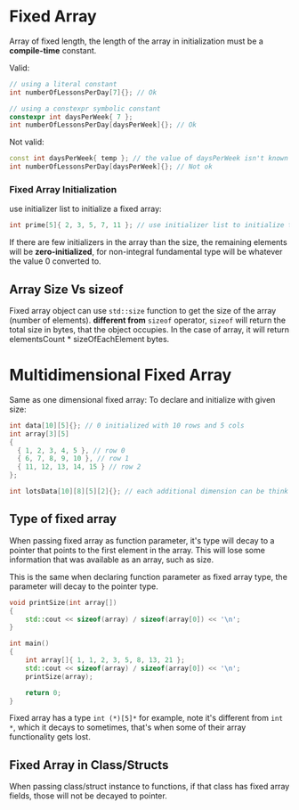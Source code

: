 
# Fixed Array
Array of fixed length, the length of the array in initialization must be a **compile-time** constant.

Valid:
```cpp
// using a literal constant
int numberOfLessonsPerDay[7]{}; // Ok

// using a constexpr symbolic constant
constexpr int daysPerWeek{ 7 };
int numberOfLessonsPerDay[daysPerWeek]{}; // Ok
```

Not valid:
```cpp
const int daysPerWeek{ temp }; // the value of daysPerWeek isn't known until runtime, so this is a runtime constant, not a compile-time constant!
int numberOfLessonsPerDay[daysPerWeek]{}; // Not ok
```

### Fixed Array Initialization
use  initializer list to initialize a fixed array:
```cpp
int prime[5]{ 2, 3, 5, 7, 11 }; // use initializer list to initialize the fixed array
```
If there are few initializers in the array than the size, the remaining elements will be **zero-initialized**, for non-integral fundamental type will be whatever the value 0 converted to.

## Array Size Vs sizeof
Fixed array object can use `std::size` function to get the size of the array (number of elements).
**different from** `sizeof` operator, `sizeof` will return the total size in bytes, that the object occupies.
In the case of array, it will return elementsCount \* sizeOfEachElement bytes.

# Multidimensional Fixed Array
Same as one dimensional fixed array:
To declare and initialize with given size:
```cpp
int data[10][5]{}; // 0 initialized with 10 rows and 5 cols
int array[3][5]
{
  { 1, 2, 3, 4, 5 }, // row 0
  { 6, 7, 8, 9, 10 }, // row 1
  { 11, 12, 13, 14, 15 } // row 2
};
```

```cpp
int lotsData[10][8][5][2]{}; // each additional dimension can be think of as additional feature that adds on to the previous dimension
```

## Type of fixed array
When passing fixed array as function parameter, it's type will decay to a pointer that points to the first element in the array.
This will lose some information that was available as an array, such as size.

This is the same when declaring function parameter as fixed array type, the parameter will decay to the pointer type.
```cpp
void printSize(int array[])
{
    std::cout << sizeof(array) / sizeof(array[0]) << '\n';
}

int main()
{
    int array[]{ 1, 1, 2, 3, 5, 8, 13, 21 };
    std::cout << sizeof(array) / sizeof(array[0]) << '\n';
    printSize(array);

    return 0;
}
```

Fixed array has a type `int (*)[5]*` for example, 
note it's different from `int *`, which it decays to sometimes, that's when some of their array functionality gets lost.


## Fixed Array in Class/Structs
When passing class/struct instance to functions, if that class has fixed array fields, those will not be decayed to pointer.